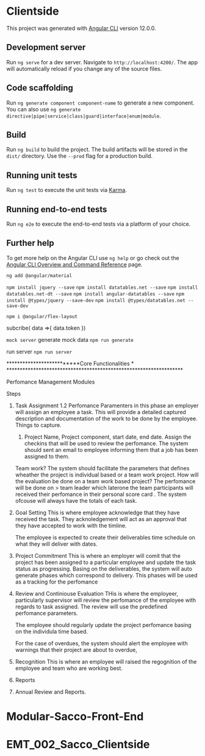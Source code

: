 # Clientside

This project was generated with [Angular CLI](https://github.com/angular/angular-cli) version 12.0.0.

## Development server

Run `ng serve` for a dev server. Navigate to `http://localhost:4200/`. The app will automatically reload if you change any of the source files.

## Code scaffolding

Run `ng generate component component-name` to generate a new component. You can also use `ng generate directive|pipe|service|class|guard|interface|enum|module`.

## Build

Run `ng build` to build the project. The build artifacts will be stored in the `dist/` directory. Use the `--prod` flag for a production build.

## Running unit tests

Run `ng test` to execute the unit tests via [Karma](https://karma-runner.github.io).

## Running end-to-end tests

Run `ng e2e` to execute the end-to-end tests via a platform of your choice.

## Further help

To get more help on the Angular CLI use `ng help` or go check out the [Angular CLI Overview and Command Reference](https://angular.io/cli) page.

<!-- dependencies utilised -->
`ng add @angular/material`

`npm install jquery --save`
`npm install datatables.net --save`
`npm install datatables.net-dt --save`
`npm install angular-datatables --save`
`npm install @types/jquery --save-dev`
`npm install @types/datatables.net --save-dev`

`npm i @angular/flex-layout`

subcribe( data =>{
  data.token
})

`mock server`
generate mock data `npm run generate`

run server `npm run server`










**************************Core Functionalities * ******************************************************************


Perfomance Management Modules

Steps
1. Task Assignment
   1.2 Perfomance Paramenters
	in this phase an employer will assign an employee a task. This will provide a detailed captured description and documentation of the work to be done by the employee.
	Things to capture.
	1. Project Name, Project component, start date, end date.
	Assign the checkins that will be used to review the perfomance.
	The system should sent an email to employee informing them that a job has been assigned to them.
	
	Team work?
	The system should facilitate the parameters that defines wheather the project is individual based or a team work project. 
	How will the evaluation be done on a team work based project?
	The perfomance will be done on > team leader which laterone the team participants will received their perfomance in their personal score card .
	The system ofcouse will always have the totals of each task.
2. Goal Setting
	This is where employee acknowledge that they have received the task.
	They acknoledgement will act as an approval that they have accepted to work with the timline.
	
	
	The employee is expected to create their deliverables time schedule on what they will deliver with dates.
3. Project Commitment
	This is where an employer will comit that the project has been assigned to a particular employee and update the task status as progressing.
	Basing on the deliverables, the system will auto generate phases which correspond to delivery. This phases will be used as a tracking for the perfomance	
3. Review and Continiouse Evaluation
	THis is where the employeer, particularly supervisor will review the perfomance of the employee with regards to task assigned.
	The review will use the predefined perfomance parameters.
	
	The employee should regularly update the project perfomance basing on the individula time based.
	
	For the case of overdues, the system should alert the employee with warnings that their project are about to overdue,
4. Recognition
	This is where an employee will raised the regognition of the employee and team who are working best.
5. Reports
6. Annual Review and Reports.
# Modular-Sacco-Front-End
# EMT_002_Sacco_Clientside
